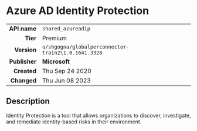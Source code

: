 # Azure AD Identity Protection
| | |
|-:|-|
|**API name**|`shared_azureadip`|
|**Tier**|Premium|
|**Version**|`u/shgogna/globalperconnector-train2\1.0.1641.3328`|
|**Publisher**|**Microsoft**|
|**Created**|Thu Sep 24 2020|
|**Changed**|Thu Jun 08 2023|

## Description
Identity Protection is a tool that allows organizations to discover, investigate, and remediate identity-based risks in their environment.
